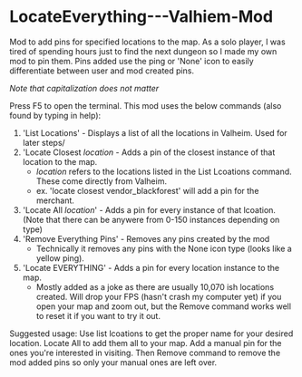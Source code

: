 # LocateEverything---Valhiem-Mod

Mod to add pins for specified locations to the map. As a solo player, I was tired of spending hours just to find the next dungeon so I made my own mod to pin them. Pins added use the ping or 'None' icon to easily differentiate between user and mod created pins.

*Note that capitalization does not matter*

Press F5 to open the terminal. This mod uses the below commands (also found by typing in help):
  1. 'List Locations' - Displays a list of all the locations in Valheim. Used for later steps/
  2. 'Locate Closest *location* - Adds a pin of the closest instance of that location to the map.
       - *location* refers to the locations listed in the List Lcoations command. These come directly from Valheim.
       - ex. 'locate closest vendor_blackforest' will add a pin for the merchant.
  3. 'Locate All *location*' - Adds a pin for every instance of that lcoation. (Note that there can be anywere from 0-150 instances depending on type)
  4. 'Remove Everything Pins' - Removes any pins created by the mod
      - Technically it removes any pins with the None icon type (looks like a yellow ping).
  5. 'Locate EVERYTHING' - Adds a pin for every location instance to the map. 
      - Mostly added as a joke as there are usually 10,070 ish locations created. Will drop your FPS (hasn't crash my computer yet) if you open your map and zoom out, but the Remove command works well to reset it if you want to try it out.

Suggested usage: Use list lcoations to get the proper name for your desired location. Locate All to add them all to your map. Add a manual pin for the ones you're interested in visiting. Then Remove command to remove the mod added pins so only your manual ones are left over.
